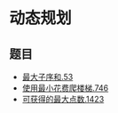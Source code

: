 # 动态规划

## 题目

- [最大子序和.53](/leetcode/dynamicProgramming/001.最大子序和.53.html)
- [使用最小花费爬楼梯.746](/leetcode/dynamicProgramming/002.使用最小花费爬楼梯.746.html)
- [可获得的最大点数.1423](/leetcode/dynamicProgramming/003.可获得的最大点数.1423.html)
